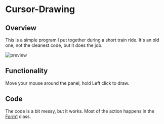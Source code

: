 # Cursor-Drawing

## Overview
This is a simple program I put together during a short train ride. It's an old one, not the cleanest code, but it does the job.

![preview](https://github.com/xenos1337/Cursor-Drawing/assets/66328734/68f9c989-ba39-4abd-b09d-cd2c7a83f783)

## Functionality
Move your mouse around the panel, hold Left click to draw.

## Code
The code is a bit messy, but it works. Most of the action happens in the [Form1](https://github.com/xenos1337/Cursor-Drawing/blob/main/3D%20Cursor%20Animation/Form1.cs) class.
